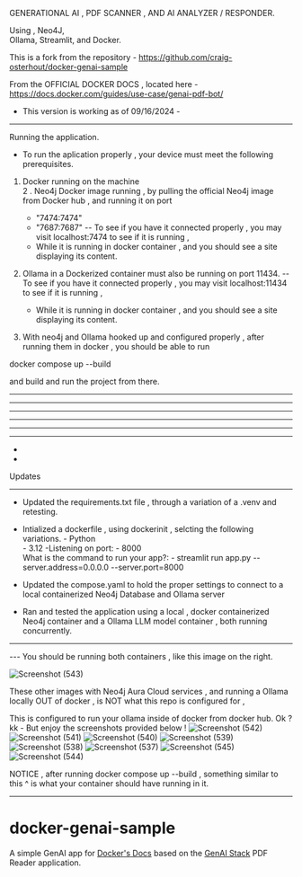 
GENERATIONAL AI , 
PDF SCANNER , AND AI  ANALYZER / RESPONDER. 



Using , Neo4J,  
	Ollama, 
	Streamlit, and 
 	Docker. 









This is a fork from the repository  - https://github.com/craig-osterhout/docker-genai-sample

From the OFFICIAL DOCKER DOCS  , located here  - https://docs.docker.com/guides/use-case/genai-pdf-bot/

- This version is working as of  09/16/2024 - 




------------------------------------

Running the application. 


- To run the aplication properly , your device must meet the following prerequisites. 

 1. Docker running on the machine  
 2 . Neo4j Docker image running , by pulling the official Neo4j image from Docker hub  , and running it on port
      - "7474:7474"
      - "7687:7687"
  -- To see if you have it connected properly , you may visit localhost:7474 to see if it is running , 
      - While it is running in docker container , and you should see a site displaying its content. 
3. Ollama in a Dockerized container must also be running on port 11434. 
  -- To see if you have it connected properly , you may visit localhost:11434 to see if it is running , 
      - While it is running in docker container , and you should see a site displaying its content. 



4. With neo4j and Ollama hooked up and configured properly , after running them in docker , 
  you should be able to run  

docker compose up --build    

and build and run the project from there. 




---------------------------------------------------------------
-----------------------------------------------
-------------------------------
-----------------
-----------
----
-
-



Updates 
_____________________________________________________________________________

- Updated the requirements.txt file  , through a variation of a .venv and retesting. 

- Intialized a dockerfile , using dockerinit ,   selcting the following variations. 
		- Python 	
		- 3.12 
           	-Listening on port: - 8000		
 What is the command to run your app?: -  streamlit run app.py --server.address=0.0.0.0 --server.port=8000 

- Updated the compose.yaml to hold the proper settings to connect to a local containerized Neo4j Database and Ollama server


- Ran and tested the application using a local , 
	docker containerized Neo4j container and a Ollama LLM model container , both running concurrently.
--------------------------------------------------------------------------------------------------------------------

--- You should be running both containers , like this image on the right. 

![Screenshot (543)](https://github.com/user-attachments/assets/62942ff2-793b-40d7-8920-f72e233964a6) 

These other images with Neo4j Aura Cloud services , and running a Ollama locally  OUT of docker , is NOT what this repo is configured for ,  

This is configured to run your ollama inside of docker from docker hub.  Ok ?  kk - 
But enjoy the screenshots provided below ! 
![Screenshot (542)](https://github.com/user-attachments/assets/c3c676bf-7c74-4f3d-89d8-765d6b5ddba8)
![Screenshot (541)](https://github.com/user-attachments/assets/1cae76ea-8116-4ba7-820e-465d26721473)
![Screenshot (540)](https://github.com/user-attachments/assets/bfdb3d10-b070-491b-a590-ae5e6574ade2)
![Screenshot (539)](https://github.com/user-attachments/assets/f549fcb9-a72e-444e-bb7c-2d6bb24aa536)
![Screenshot (538)](https://github.com/user-attachments/assets/782bfca8-3d76-414a-a812-fa13e032c315)
![Screenshot (537)](https://github.com/user-attachments/assets/654641b2-9c76-498e-8398-2a1458102a43)
![Screenshot (545)](https://github.com/user-attachments/assets/dcc34c0d-e650-454e-a62e-9aef9b6b1480)
![Screenshot (544)](https://github.com/user-attachments/assets/1bc98a89-37f2-47d7-a9bb-4b701942e501)





 NOTICE  ,  after running docker compose up --build  , something similar to  this ^ is what your container should have running in it. 







----------------------------------------------------------------------------------------
# docker-genai-sample

A simple GenAI app for [Docker's Docs](https://docs.docker.com/) based on the [GenAI Stack](https://github.com/docker/genai-stack) PDF Reader application.

